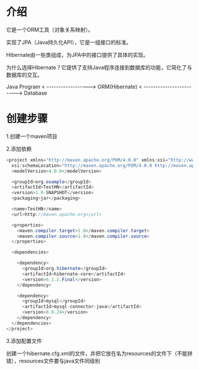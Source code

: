 # 介绍

它是一个ORM工具（对象关系映射）。

实现了JPA（Java持久化API），它是一组接口的标准。

Hibernate由一些类组成，为JPA中的接口提供了具体的实现。

为什么选择Hibernate？它提供了支持Java程序连接到数据库的功能，它简化了与数据库的交互。

Java Program < ------------------> ORM(Hibernate) < ------------------------> Database

# 创建步骤

1.创建一个maven项目

2.添加依赖

```java
<project xmlns="http://maven.apache.org/POM/4.0.0" xmlns:xsi="http://www.w3.org/2001/XMLSchema-instance"
  xsi:schemaLocation="http://maven.apache.org/POM/4.0.0 http://maven.apache.org/xsd/maven-4.0.0.xsd">
  <modelVersion>4.0.0</modelVersion>

  <groupId>org.example</groupId>
  <artifactId>TestHN</artifactId>
  <version>1.0-SNAPSHOT</version>
  <packaging>jar</packaging>

  <name>TestHN</name>
  <url>http://maven.apache.org</url>

  <properties>
    <maven.compiler.target>1.8</maven.compiler.target>
    <maven.compiler.source>1.8</maven.compiler.source>
  </properties>

  <dependencies>

    <dependency>
      <groupId>org.hibernate</groupId>
      <artifactId>hibernate-core</artifactId>
      <version>6.1.2.Final</version>
    </dependency>

    <dependency>
      <groupId>mysql</groupId>
      <artifactId>mysql-connector-java</artifactId>
      <version>8.0.28</version>
    </dependency>
  </dependencies>
</project>
```

3.添加配置文件

创建一个hibernate.cfg.xml的文件，并把它放在名为resources的文件下（不能拼错），resources文件要与java文件同级别

